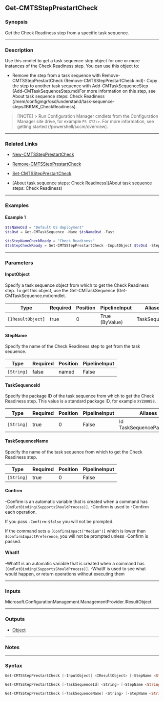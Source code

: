 Get-CMTSStepPrestartCheck
-------------------------




### Synopsis
Get the Check Readiness step from a specific task sequence.



---


### Description

Use this cmdlet to get a task sequence step object for one or more instances of the Check Readiness step. You can use this object to:



- Remove the step from a task sequence with Remove-CMTSStepPrestartCheck (Remove-CMTSStepPrestartCheck.md)- Copy the step to another task sequence with Add-CMTaskSequenceStep (Add-CMTaskSequenceStep.md)For more information on this step, see About task sequence steps: Check Readiness (/mem/configmgr/osd/understand/task-sequence-steps#BKMK_CheckReadiness).



> [!NOTE] > Run Configuration Manager cmdlets from the Configuration Manager site drive, for example `PS XYZ:>`. For more information, see getting started (/powershell/sccm/overview).



---


### Related Links
* [New-CMTSStepPrestartCheck](New-CMTSStepPrestartCheck)



* [Remove-CMTSStepPrestartCheck](Remove-CMTSStepPrestartCheck)



* [Set-CMTSStepPrestartCheck](Set-CMTSStepPrestartCheck)



* [About task sequence steps: Check Readiness](About task sequence steps: Check Readiness)





---


### Examples
#### Example 1
```PowerShell
$tsNameOsd = "Default OS deployment"
$tsOsd = Get-CMTaskSequence -Name $tsNameOsd -Fast

$tsStepNameCheckReady = "Check Readiness"
$tsStepCheckReady = Get-CMTSStepPrestartCheck -InputObject $tsOsd -StepName $tsStepNameCheckReady
```



---


### Parameters
#### **InputObject**

Specify a task sequence object from which to get the Check Readiness step. To get this object, use the Get-CMTaskSequence (Get-CMTaskSequence.md)cmdlet.






|Type             |Required|Position|PipelineInput |Aliases     |
|-----------------|--------|--------|--------------|------------|
|`[IResultObject]`|true    |0       |True (ByValue)|TaskSequence|



#### **StepName**

Specify the name of the Check Readiness step to get from the task sequence.






|Type      |Required|Position|PipelineInput|
|----------|--------|--------|-------------|
|`[String]`|false   |named   |False        |



#### **TaskSequenceId**

Specify the package ID of the task sequence from which to get the Check Readiness step. This value is a standard package ID, for example `XYZ00858`.






|Type      |Required|Position|PipelineInput|Aliases                     |
|----------|--------|--------|-------------|----------------------------|
|`[String]`|true    |0       |False        |Id<br/>TaskSequencePackageId|



#### **TaskSequenceName**

Specify the name of the task sequence from which to get the Check Readiness step.






|Type      |Required|Position|PipelineInput|
|----------|--------|--------|-------------|
|`[String]`|true    |0       |False        |



#### **Confirm**
-Confirm is an automatic variable that is created when a command has ```[CmdletBinding(SupportsShouldProcess)]```.
-Confirm is used to -Confirm each operation.

If you pass ```-Confirm:$false``` you will not be prompted.


If the command sets a ```[ConfirmImpact("Medium")]``` which is lower than ```$confirmImpactPreference```, you will not be prompted unless -Confirm is passed.

#### **WhatIf**
-WhatIf is an automatic variable that is created when a command has ```[CmdletBinding(SupportsShouldProcess)]```.
-WhatIf is used to see what would happen, or return operations without executing them


---


### Inputs
Microsoft.ConfigurationManagement.ManagementProvider.IResultObject





---


### Outputs
* [Object](https://learn.microsoft.com/en-us/dotnet/api/System.Object)






---


### Notes




---


### Syntax
```PowerShell
Get-CMTSStepPrestartCheck [-InputObject] <IResultObject> [-StepName <String>] [-Confirm] [-WhatIf] [<CommonParameters>]
```
```PowerShell
Get-CMTSStepPrestartCheck [-TaskSequenceId] <String> [-StepName <String>] [-Confirm] [-WhatIf] [<CommonParameters>]
```
```PowerShell
Get-CMTSStepPrestartCheck [-TaskSequenceName] <String> [-StepName <String>] [-Confirm] [-WhatIf] [<CommonParameters>]
```
